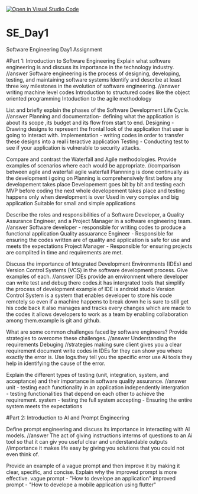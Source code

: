[![Open in Visual Studio Code](https://classroom.github.com/assets/open-in-vscode-2e0aaae1b6195c2367325f4f02e2d04e9abb55f0b24a779b69b11b9e10269abc.svg)](https://classroom.github.com/online_ide?assignment_repo_id=18367608&assignment_repo_type=AssignmentRepo)
# SE_Day1
Software Engineering Day1 Assignment

#Part 1: Introduction to Software Engineering
Explain what software engineering is and discuss its importance in the technology industry.
//answer
Software engineering is the process of designing, developing, testing, and maintaining software systems 
Identify and describe at least three key milestones in the evolution of software engineering.
//answer
writing machine level codes
Introduction to  structured codes like the object oriented programming
Intoduction to the agile methodology



List and briefly explain the phases of the Software Development Life Cycle.
//answer
Planning  and documentation- defining what the application is about its scope ,its budget and its flow from start to end.
Designing - Drawing designs to represent the frontal look of the application that user is going to interact with.
Implementation - writing codes in order to transfer these designs into a real i teractive application
Testing - Conducting test to see if your application is vulnerable to security attacks.

Compare and contrast the Waterfall and Agile methodologies. Provide examples of scenarios where each would be appropriate.
//comparison between agile and waterfall
agile                                                                                      waterfall
Plannning is done continually as the development i going on                             Planning is comprehensively first before any developement takes place
Developement goes bit by bit and testing each MVP before coding the next                 whole developement takes place and testing happens only when development is over
Used in very complex and big application                                                 Suitable for small and simple applications

Describe the roles and responsibilities of a Software Developer, a Quality Assurance Engineer, and a Project Manager in a software engineering team.
//answer
Software developer - responsible for writing codes to produce a functional application
Quality assuarance Engineer - Responsible for ensuring the codes written are of quality and application is safe for use and meets the expectations
Project Manager - Responsible for ensuring projects are complited in time and requirements are met.


Discuss the importance of Integrated Development Environments (IDEs) and Version Control Systems (VCS) in the software development process. Give examples of each.
//answer
IDEs provide an environment where developer can write test and debug there codes.it has intergrated  tools that simplify the process of development example of IDE is android studio
Version Control System is a system that enables developer to store his code remotely so even if a machine happens to break down he is sure to still get his code back
it also manages and tracks every changes which are made to the codes
it allows developers to work as a team by enabling collaboration among them.example is git and github.



What are some common challenges faced by software engineers? Provide strategies to overcome these challenges.
//answer
Understanding the requirements
Debuging
//strategies
making sure client gives you a clear requirement document
write codes in IDEs for they can show you where exactly the error is.
Use logs.they tell you the specific error
use Ai tools they help in identifying the cause of the error.


Explain the different types of testing (unit, integration, system, and acceptance) and their importance in software quality assurance.
//answer
unit - testing each functionality  in an application independently
intergration - testing functionalities that depend on each other to achieve the requirement.
system - testing the full system
accepting - Ensuring the entire system meets the expectations


#Part 2: Introduction to AI and Prompt Engineering


Define prompt engineering and discuss its importance in interacting with AI models.
//answer
The act of giving instructions  interms of questions to an Ai tool so that it can giv you useful clear and understandable outputs
//importance
it makes life easy by giving you solutions that you could not even think of.


Provide an example of a vague prompt and then improve it by making it clear, specific, and concise. Explain why the improved prompt is more effective.
vague prompt - "How to develope an application"
improved prompt - "How to develope a mobile application  using flutter"
